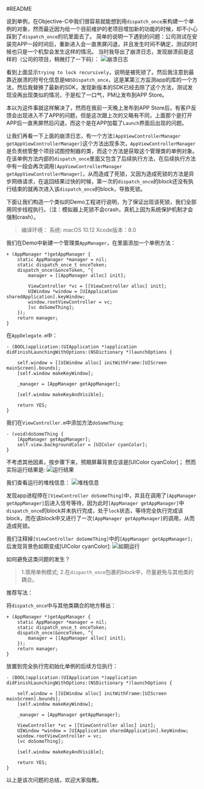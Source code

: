 #README

说到单例，在Objective-C中我们很容易就能想到用`dispatch_once`来构建一个单例的对象，然而最近因为给一个目前维护的老项目增加新的功能的时候，却不小心踩到了`dispatch_once`的坑里面去了。
简单的说明一下遇到的问题：公司测试在安装完APP一段时间后，重新进入会一直黑屏闪退，并且发生时间不确定，测试的时候也只是一个机型会发生这样的情况。
当时我导出了崩溃日志，发现崩溃前是这样的（公司的项目，稍微打了一下码）：
![崩溃日志](http://upload-images.jianshu.io/upload_images/1037520-47e9cc620a31f0c0.png?imageMogr2/auto-orient/strip%7CimageView2/2/w/1240)

看到上面显示`trying to lock recursively`，说明是被死锁了。然后我注意到最靠近崩溃的符号化信息是`NBSDispatch_once`，这是某第三方监测app的库的一个方法，然后我替换了最新的SDK，发现新版本的SDK已经去除了这个方法，测试发现没再出现类似的情况，于是松了一口气，PM让发布到APP Store。

本以为这件事就这样解决了，然而在我前一天晚上发布到APP Store后，有客户反馈会出现进入不了APP的问题，但是这次跟上次的又略有不同，上面那个是打开APP后一直黑屏然后闪退，而这个是在APP加载了`Launch`界面后出现的问题。

让我们再看一下上面的崩溃日志，有一个方法`[AppViewControllerManager getAppViewControllerManager]`这个方法出现多次，`AppViewControllerManager`是负责统管整个项目试图控制器的类，而这个方法是获取这个管理类的单例对象。在该单例方法内部的`dispatch_once`里面又包含了后续执行方法，在后续执行方法中有一段会再次调用`[AppViewControllerManager getAppViewControllerManager]`，从而造成了死锁，又因为造成死锁的方法是异步网络请求，在返回结果过快的时候，第一次的`dispatch_once`的block还没有执行结束的就再次进入该`dispatch_once`的block，导致死锁。

下面让我们构造一个类似的Demo工程进行说明，为了保证出现该死锁，我们全部用同步线程执行。（注：模拟器上死锁不会crash，真机上因为系统保护机制才会强制crash）。

>编译环境：
系统: macOS 10.12
Xcode版本：8.0

我们在Demo中新建一个管理类`AppManager`，在里面添加一个单例方法：
```objc
+ (AppManager *)getAppManager {
    static AppManager *manager = nil;
    static dispatch_once_t onceToken;
    dispatch_once(&onceToken, ^{
        manager = [[AppManager alloc] init];
        
        ViewController *vc = [[ViewController alloc] init];
        UIWindow *window = [UIApplication sharedApplication].keyWindow;
        window.rootViewController = vc;
        [vc doSomeThing];
    });
    return manager;
}
```

在`AppDelegate.m`中：
```objc
- (BOOL)application:(UIApplication *)application didFinishLaunchingWithOptions:(NSDictionary *)launchOptions {

    self.window = [[UIWindow alloc] initWithFrame:[UIScreen mainScreen].bounds];
    [self.window makeKeyWindow];
    
    _manager = [AppManager getAppManager];
    
    [self.window makeKeyAndVisible];
    
    return YES;
}
```

我们在`ViewController.m`中添加方法`doSomeThing`:
```objc
- (void)doSomeThing {
    [AppManager getAppManager];
    self.view.backgroundColor = [UIColor cyanColor];
}
```

不考虑其他因素，按步骤下来，预期屏幕背景应该是[UIColor cyanColor]；
然而实际运行结果是:
![运行结果](http://upload-images.jianshu.io/upload_images/1037520-3a41592f3526a7c9.png?imageMogr2/auto-orient/strip%7CimageView2/2/w/1240)

我们查看运行的堆栈信息：
![堆栈信息](http://upload-images.jianshu.io/upload_images/1037520-7979787633b72de6.png?imageMogr2/auto-orient/strip%7CimageView2/2/w/1240)


发现app进程停在`[ViewController doSomeThing]`中，并且在调用了`[AppManager getAppManager]`后进入信号等待，因为此时`[AppManager getAppManager]`中`dispatch_once`的block并未执行完成，处于`lock`状态，等待完全执行完成该block，而在该block中又进行了一次`[AppManager getAppManager]`的调用，从而造成死锁。

我们注释掉`[ViewController doSomeThing]`中的`[AppManager getAppManager];`后发现背景色如期变成[UIColor cyanColor]:
![如期运行](http://upload-images.jianshu.io/upload_images/1037520-4303d17a1b4fb7bd.png?imageMogr2/auto-orient/strip%7CimageView2/2/w/1240)

如何避免这类问题的发生？
>1.慎用单例模式;
2.在`dispacth_once`包裹的block中，尽量避免与其他类的耦合。

推荐写法：

将`dispatch_once`中与其他类耦合的地方移出：

```objc
+ (AppManager *)getAppManager {
    static AppManager *manager = nil;
    static dispatch_once_t onceToken;
    dispatch_once(&onceToken, ^{
        manager = [[AppManager alloc] init];
    });
    return manager;
}
```
放置到完全执行完初始化单例的后续方位执行：

```objc
- (BOOL)application:(UIApplication *)application didFinishLaunchingWithOptions:(NSDictionary *)launchOptions {

    self.window = [[UIWindow alloc] initWithFrame:[UIScreen mainScreen].bounds];
    [self.window makeKeyWindow];
    
    _manager = [AppManager getAppManager];
    
    ViewController *vc = [[ViewController alloc] init];
    UIWindow *window = [UIApplication sharedApplication].keyWindow;
    window.rootViewController = vc;
    [vc doSomeThing];
    
    [self.window makeKeyAndVisible];
    
    return YES;
}
```

以上是该次问题的总结，欢迎大家指教。




